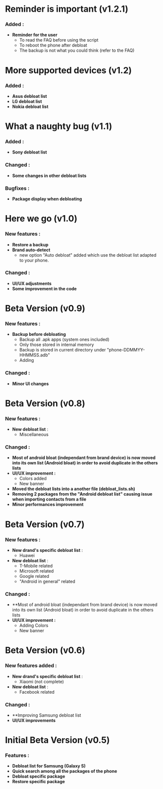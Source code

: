 # Reminder is important (v1.2.1)

### Added : 
- **Reminder for the user** 
	- To read the FAQ before using the script
	- To reboot the phone after debloat
	- The backup is not what you could think (refer to the FAQ)

# More supported devices (v1.2)
	
### Added : 	
- **Asus debloat list**	
- **LG debloat list**	
- **Nokia debloat list**
	

# What a naughty bug (v1.1)

### Added : 
- **Sony debloat list**
### Changed :
- **Some changes in other debloat lists**

### Bugfixes : 
- **Package display when debloating**


# Here we go (v1.0)

### New features : 
- **Restore a backup**
- **Brand auto-detect**
	- new option "Auto debloat" added which use the debloat list adapted to your phone.

### Changed : 
- **UI/UX adjustments**
- **Some improvement in the code**


# Beta Version (v0.9)

### New features :
- **Backup before debloating**
	- Backup all .apk apps (system ones included)
	- Only those stored in internal memory
	- Backup is stored in current directory under "phone-DDMMYY-HHMMSS.adb"
	- Adding 

### Changed :
- **Minor UI changes**


# Beta Version (v0.8)

### New features :
- **New debloat list** :
	- Miscellaneous

### Changed :
- **Most of android bloat (independant from brand device) is now moved into its own list (Android bloat) in order to avoid duplicate in the others lists**
- **UI/UX improvement :**
	- Colors added
	- New banner
- **Moved the debloat lists into a another file (debloat_lists.sh)**
- **Removing 2 packages from the "Android debloat list" causing issue when importing contacts from a file**
- **Minor performances improvement**


# Beta Version (v0.7)

### New features :
- **New drand's specific debloat list** : 
	- Huawei
- **New debloat list** :
	- T-Mobile related
	- Microsoft related
	- Google related 
	- "Android in general" related

### Changed :
- **Most of android bloat (independant from brand device) is now moved into its own list (Android bloat) in order to avoid duplicate in the others lists
- **UI/UX improvement :**
	- Adding Colors
	- New banner


# Beta Version (v0.6)

### New features added :
- **New drand's specific debloat list** : 
	- Xiaomi (not complete)
- **New debloat list** :
	- Facebook related

### Changed : 
- **Improving Samsung debloat list
- **UI/UX improvements**


# Initial Beta Version (v0.5)

### Features :
- **Debloat list for Samsung (Galaxy S)**
- **Quick search among all the packages of the phone**
- **Debloat specific package**
- **Restore specific package**